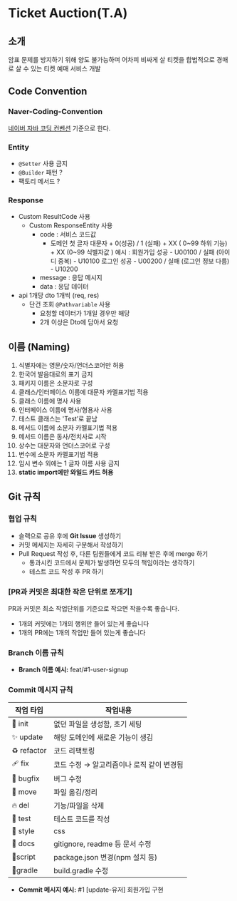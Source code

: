 # Ticket Auction(T.A)

## 소개
암표 문제를 방지하기 위해 양도 불가능하며 어차피 비싸게 살 티켓을 합법적으로 경매로 살 수 있는 티켓 예매 서비스 개발

## Code Convention 
### Naver-Coding-Convention
[네이버 자바 코딩 컨벤션](https://naver.github.io/hackday-conventions-java/) 기준으로 한다.
### Entity
- `@Setter` 사용 금지
- `@Builder` 패턴 ?
- 팩토리 메서드 ?

### Response
- Custom ResultCode 사용
    - Custom ResponseEntity 사용
        - code : 서비스 코드값
            - 도메인 첫 글자 대문자 + 0(성공) / 1 (실패) + XX ( 0~99 하위 기능) + XX (0~99 식별자값 )
            예시 : 회원가입 성공 - U00100 / 실패 (아이디 중복) - U10100
                         로그인 성공 - U00200 / 실패 (로그인 정보 다름) - U10200
        - message : 응답 메시지
        - data : 응답 데이터
- api 1개당 dto 1개씩 (req, res)
    - 단건 조회 `@Pathvariable` 사용
        - 요청할 데이터가 1개일 경우만 해당
        - 2개 이상은 Dto에 담아서 요청

## 이름 (Naming)
1. 식별자에는 영문/숫자/언더스코어만 허용
2. 한국어 발음대로의 표기 금지
3. 패키지 이름은 소문자로 구성
4. 클래스/인터페이스 이름에 대문자 카멜표기법 적용
5. 클래스 이름에 명사 사용
6. 인터페이스 이름에 명사/형용사 사용
7. 테스트 클래스는 'Test’로 끝남
8. 메서드 이름에 소문자 카멜표기법 적용
9. 메서드 이름은 동사/전치사로 시작
10. 상수는 대문자와 언더스코어로 구성
11. 변수에 소문자 카멜표기법 적용
12. 임시 변수 외에는 1 글자 이름 사용 금지
13. **static import에만 와일드 카드 허용**

## Git 규칙
### 협업 **규칙**

- 슬랙으로 공유 후에 **Git Issue** 생성하기
- 커밋 메세지는 자세히 구분해서 작성하기
- Pull Request 작성 후, 다른 팀원들에게 코드 리뷰 받은 후에 merge 하기
    - 통과시킨 코드에서 문제가 발생하면 모두의 책임이라는 생각하기
    - 테스트 코드 작성 후 PR 하기

### **[PR과 커밋은 최대한 작은 단위로 쪼개기]**

PR과 커밋은 최소 작업단위를 기준으로 작으면 작을수록 좋습니다.

- 1개의 커밋에는 1개의 행위만 들어 있는게 좋습니다
- 1개의 PR에는 1개의 작업만 들어 있는게 좋습니다

### Branch 이름 규칙

- **Branch 이름 예시:** feat/#1-user-signup

### Commit 메시지 규칙

| 작업 타입 | 작업내용 |
| --- | --- |
| 🎉 init | 없던 파일을 생성함, 초기 세팅 |
| ✨ update   | 해당 도메인에 새로운 기능이 생김 |
| ♻️ refactor | 코드 리팩토링 |
| 🩹 fix | 코드 수정 → 알고리즘이나 로직 같이 변경됨 |
| 🐛 bugfix | 버그 수정 |
| 🚚 move | 파일 옮김/정리 |
| 🔥 del | 기능/파일을 삭제 |
| 🍻 test | 테스트 코드를 작성 |
| 💄 style | css |
| 🙈 docs | gitignore, readme 등 문서 수정 |
| 🔨script | package.json 변경(npm 설치 등) |
| 🐻gradle | build.gradle 수정 |
- **Commit 메시지 예시:** #1 [update-유저] 회원가입 구현
